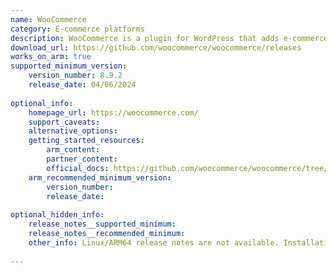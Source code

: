 ```yaml
---
name: WooCommerce
category: E-commerce platforms
description: WooCommerce is a plugin for WordPress that adds e-commerce functionality to users website and allowing to sell products or services online.
download_url: https://github.com/woocommerce/woocommerce/releases
works_on_arm: true
supported_minimum_version:
    version_number: 8.9.2
    release_date: 04/06/2024
 
optional_info:
    homepage_url: https://woocommerce.com/
    support_caveats:
    alternative_options:
    getting_started_resources:
        arm_content:
        partner_content:
        official_docs: https://github.com/woocommerce/woocommerce/tree/trunk?tab=readme-ov-file#getting-started
    arm_recommended_minimum_version:
        version_number:
        release_date:
 
optional_hidden_info:
    release_notes__supported_minimum:
    release_notes__recommended_minimum:
    other_info: Linux/ARM64 release notes are not available. Installation and testing are done using released source code tar.
 
---
```

